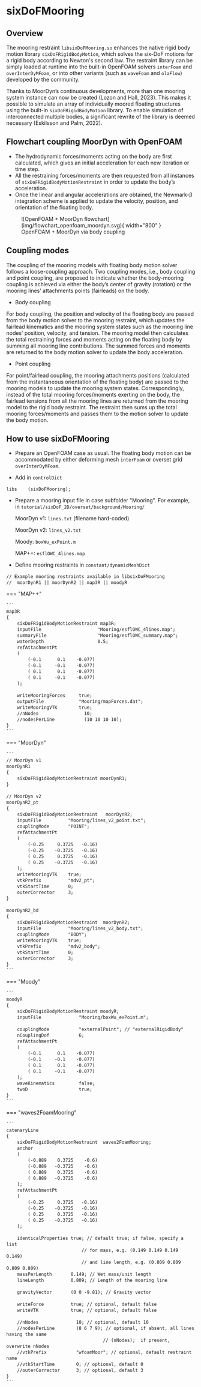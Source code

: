 # sixDoFMooring

## Overview

The mooring restraint `libsixDoFMooring.so` enhances the native rigid body motion library `sixDoFRigidBodyMotion`, which solves the six-DoF motions for a rigid body according to Newton's second law. The restraint library can be simply loaded at runtime into the built-in OpenFOAM solvers `interFoam` and `overInterDyMFoam`, or into other variants (such as `waveFoam` and `olaFlow`) developed by the community. 

Thanks to MoorDyn’s continuous developments, more than one mooring system instance can now be created (Lozon and Hall, 2023). This makes it possible to simulate an array of individually moored floating structures using the built-in `sixDoFRigidBodyMotion` library. To enable simulation of interconnected multiple bodies, a significant rewrite of the library is deemed necessary (Eskilsson and Palm, 2022). 

## Flowchart coupling MoorDyn with OpenFOAM

- The hydrodynamic forces/moments acting on the body are first calculated, which gives an initial acceleration for each new iteration or time step. 
- All the restraining forces/moments are then requested from all instances of `sixDoFRigidBodyMotionRestraint` in order to update the body’s acceleration. 
- Once the linear and angular accelerations are obtained, the Newmark-β integration scheme is applied to update the velocity, position, and orientation of the floating body. 

<figure markdown>
  ![OpenFOAM + MoorDyn flowchart](img/flowchart_openfoam_moordyn.svg){ width="800" }
  <figcaption>OpenFOAM + MoorDyn via body coupling</figcaption>
</figure>

## Coupling modes

The coupling of the mooring models with floating body motion solver follows a loose-coupling approach. Two coupling modes, i.e., body coupling and point coupling, are proposed to indicate whether the body-mooring coupling is achieved via either the body’s center of gravity (rotation) or the mooring lines’ attachments points (fairleads) on the body. 

- Body coupling

For body coupling, the position and velocity of the floating body are passed from the body motion solver to the mooring restraint, which updates the fairlead kinematics and the mooring system states such as the mooring line nodes’ position, velocity, and tension. The mooring model then calculates the total restraining forces and moments acting on the floating body by summing all mooring line contributions. The summed forces and moments are returned to the body motion solver to update the body acceleration. 

- Point coupling

For point/fairlead coupling, the mooring attachments positions (calculated from the instantaneous orientation of the floating body) are passed to the mooring models to update the mooring system states. Correspondingly, instead of the total mooring forces/moments exerting on the body, the fairlead tensions from all the mooring lines are returned from the mooring model to the rigid body restraint. The restraint then sums up the total mooring forces/moments and passes them to the motion solver to update the body motion.

## How to use sixDoFMooring
- Prepare an OpenFOAM case as usual. The floating body motion can be accommodated by either deforming mesh `interFoam` or overset grid `overInterDyMFoam`.

- Add in `controlDict`
```
libs    (sixDoFMooring); 
```
- Prepare a mooring input file in case subfolder "Mooring". For example, in `tutorial/sixDoF_2D/overset/background/Mooring/`

    MoorDyn v1: `lines.txt` (filename hard-coded)

    MoorDyn v2: `lines_v2.txt`

    Moody: `boxWu_exPoint.m`

    MAP++: `esflOWC_4lines.map`

- Define mooring restraints in `constant/dynamicMeshDict`
```
// Example mooring restraints available in libsixDoFMooring
//	moorDynR1 || moorDynR2 || map3R || moodyR 
```

=== "MAP++"

	```
	map3R
	{
		sixDoFRigidBodyMotionRestraint map3R;
		inputFile                     "Mooring/esflOWC_4lines.map";
		summaryFile                   "Mooring/esflOWC_summary.map";
		waterDepth                    0.5;
		refAttachmentPt
		(
			(-0.1      0.1    -0.077)
			(-0.1     -0.1    -0.077)
			( 0.1      0.1    -0.077)
			( 0.1     -0.1    -0.077)
		);
        
        writeMooringForces     true;
        outputFile             "Mooring/mapForces.dat";
        writeMooringVTK        true;
        //nNodes                 10;
        //nodesPerLine           (10 10 10 10);
	}
	```

=== "MoorDyn"

	```
	// MoorDyn v1
	moorDynR1
	{
		sixDoFRigidBodyMotionRestraint moorDynR1;
	}

	// MoorDyn v2
	moorDynR2_pt
	{
		sixDoFRigidBodyMotionRestraint   moorDynR2;
		inputFile          "Mooring/lines_v2_point.txt";
		couplingMode       "POINT";
		refAttachmentPt
		(
            (-0.25     0.3725   -0.16)
            (-0.25    -0.3725   -0.16)
            ( 0.25     0.3725   -0.16)
            ( 0.25    -0.3725   -0.16)
		);
		writeMooringVTK    true;
		vtkPrefix          "mdv2_pt";
		vtkStartTime       0;
		outerCorrector     3;
	}

	moorDynR2_bd
	{
		sixDoFRigidBodyMotionRestraint  moorDynR2;
		inputFile          "Mooring/lines_v2_body.txt";
		couplingMode       "BODY";
		writeMooringVTK    true;
		vtkPrefix          "mdv2_body";
		vtkStartTime       0;
		outerCorrector     3;
	}
	```

=== "Moody"

	```
	moodyR
	{
		sixDoFRigidBodyMotionRestraint moodyR;
		inputFile              "Mooring/boxWu_exPoint.m";

		couplingMode           "externalPoint"; // "externalRigidBody"
		nCouplingDof           6;
		refAttachmentPt
		(
			(-0.1      0.1    -0.077)
			(-0.1     -0.1    -0.077)
			( 0.1      0.1    -0.077)
			( 0.1     -0.1    -0.077)
		);
		waveKinematics         false;
		twoD                   true;
	}
	```

=== "waves2FoamMooring"

	```
	catenaryLine
	{            
		sixDoFRigidBodyMotionRestraint  waves2FoamMooring;
		anchor
		(
			(-0.889    0.3725    -0.6)
			(-0.889   -0.3725    -0.6)
			( 0.889    0.3725    -0.6)
			( 0.889   -0.3725    -0.6)  
		);
		refAttachmentPt
		(
			(-0.25     0.3725   -0.16)
			(-0.25    -0.3725   -0.16)
			( 0.25     0.3725   -0.16)
			( 0.25    -0.3725   -0.16)  
		);

		identicalProperties true; // default true; if false, specify a list 
								// for mass, e.g. (0.149 0.149 0.149 0.149)
								// and line length, e.g. (0.809 0.809 0.809 0.809)
		massPerLength       0.149; // Wet mass/unit length
		lineLength          0.809; // Length of the mooring line

		gravityVector       (0 0 -9.81); // Gravity vector

		writeForce          true; // optional, default false
		writeVTK            true; // optional, default false

		//nNodes              10; // optional, default 10
		//nodesPerLine        (8 6 7 9); // optional, if absent, all lines having the same
										// (nNodes);  if present, overwrite nNodes 
		//vtkPrefix           "wfoamMoor"; // optional, default restraint name
		//vtkStartTime        0; // optional, default 0
		//outerCorrector      3; // optional, default 3
	}
	```
